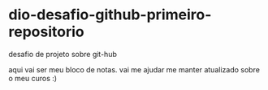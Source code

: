 # dio-desafio-github-primeiro-repositorio
desafio de projeto sobre git-hub 

aqui vai ser meu bloco de notas. vai me ajudar me manter atualizado sobre o meu curos :)
